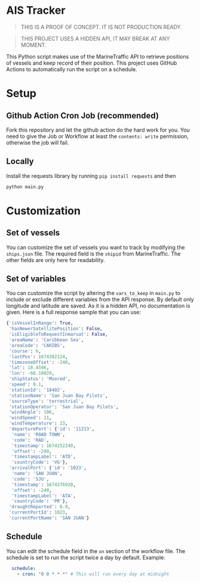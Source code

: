 # AIS Tracker

> THIS IS A PROOF OF CONCEPT. IT IS NOT PRODUCTION READY.

> THIS PROJECT USES A HIDDEN API, IT MAY BREAK AT ANY MOMENT.

This Python script makes use of the MarineTraffic API to retrieve positions of vessels and keep record of their position.
This project uses GitHub Actions to automatically run the script on a schedule.

# Setup
 
## Github Action Cron Job (recommended)

Fork this repository and let the github action do the hard work for you.
You need to give the Job or Workflow at least the `contents: write` permission, otherwise the job will fail.

## Locally
Install the requests library by running `pip install requests` and then

```python
python main.py
```

# Customization

## Set of vessels

You can customize the set of vessels you want to track by modifying the `ships.json` file. The required field
is the `shipid` from MarineTraffic. The other fields are only here for readability.

## Set of variables

You can customize the script by altering the `vars_to_keep` in `main.py` to include or exclude different variables from the API response. By default
only longitude and latitude are saved.
As it is a hidden API, no documentation is given. Here is a full response sample that you can use:

```python
{'isVesselInRange': True,
 'hasNewerSatellitePosition': False,
 'isEligibleToRequestInmarsat': False,
 'areaName': 'Caribbean Sea',
 'areaCode': 'CARIBS',
 'course': 6,
 'lastPos': 1674382124,
 'timezoneOffset': -240,
 'lat': 18.4596,
 'lon': -66.10029,
 'shipStatus': 'Moored',
 'speed': 0.1,
 'stationId': '18402',
 'stationName': 'San Juan Bay Pilots',
 'sourceType': 'terrestrial',
 'stationOperator': 'San Juan Bay Pilots',
 'windAngle': 106,
 'windSpeed': 11,
 'windTemperature': 23,
 'departurePort': {'id': '11213',
  'name': 'ROAD TOWN',
  'code': 'RAD',
  'timestamp': 1674252240,
  'offset': -240,
  'timestampLabel': 'ATD',
  'countryCode': 'VG'},
 'arrivalPort': {'id': '1023',
  'name': 'SAN JUAN',
  'code': 'SJU',
  'timestamp': 1674376920,
  'offset': -240,
  'timestampLabel': 'ATA',
  'countryCode': 'PR'},
 'draughtReported': 8.9,
 'currentPortId': 1023,
 'currentPortName': 'SAN JUAN'}
```

## Schedule
You can edit the schedule field in the `on` section of the workflow file. The schedule is set to run the script twice a day by default.
Example:
```yml
  schedule:
    - cron: "0 0 * * *" # This will run every day at midnight
```
